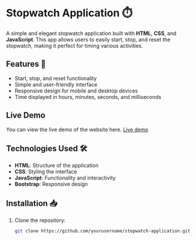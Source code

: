 # Stopwatch Application ⏱️

A simple and elegant stopwatch application built with **HTML**, **CSS**, and **JavaScript**. This app allows users to easily start, stop, and reset the stopwatch, making it perfect for timing various activities.

## Features 🌟

- Start, stop, and reset functionality
- Simple and user-friendly interface
- Responsive design for mobile and desktop devices
- Time displayed in hours, minutes, seconds, and milliseconds

## Live Demo
You can view the live demo of the website here. [Live demo](https://swathiseenivasan.github.io/Stopwatch-WD-2-PRASUNET/)

## Technologies Used 🛠️

- **HTML**: Structure of the application
- **CSS**: Styling the interface
- **JavaScript**: Functionality and interactivity
- **Bootstrap**: Responsive design

## Installation 📥

1. Clone the repository:
   ```bash
   git clone https://github.com/yourusername/stopwatch-application.git
    ```
